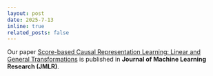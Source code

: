 ```yaml
---
layout: post
date: 2025-7-13 
inline: true
related_posts: false
---
```

Our paper [Score-based Causal Representation Learning: Linear and General Transformations](https://www.jmlr.org/papers/volume26/24-0194/24-0194.pdf) is published in **Journal of Machine Learning Research (JMLR)**.


